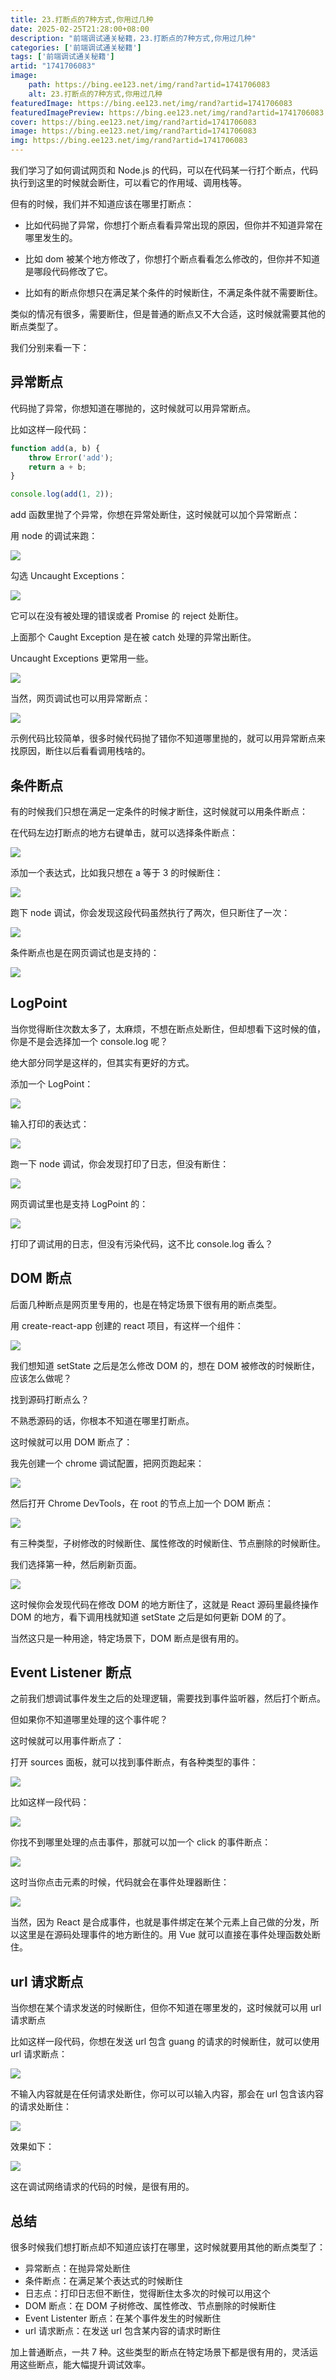 ```yaml
---
title: 23.打断点的7种方式,你用过几种
date: 2025-02-25T21:28:00+08:00
description: "前端调试通关秘籍，23.打断点的7种方式,你用过几种"
categories: ['前端调试通关秘籍']
tags: ['前端调试通关秘籍']
artid: "1741706083"
image:
    path: https://bing.ee123.net/img/rand?artid=1741706083
    alt: 23.打断点的7种方式,你用过几种
featuredImage: https://bing.ee123.net/img/rand?artid=1741706083
featuredImagePreview: https://bing.ee123.net/img/rand?artid=1741706083
cover: https://bing.ee123.net/img/rand?artid=1741706083
image: https://bing.ee123.net/img/rand?artid=1741706083
img: https://bing.ee123.net/img/rand?artid=1741706083
---
```


我们学习了如何调试网页和 Node.js 的代码，可以在代码某一行打个断点，代码执行到这里的时候就会断住，可以看它的作用域、调用栈等。

但有的时候，我们并不知道应该在哪里打断点：

- 比如代码抛了异常，你想打个断点看看异常出现的原因，但你并不知道异常在哪里发生的。

- 比如 dom 被某个地方修改了，你想打个断点看看怎么修改的，但你并不知道是哪段代码修改了它。

- 比如有的断点你想只在满足某个条件的时候断住，不满足条件就不需要断住。

类似的情况有很多，需要断住，但是普通的断点又不大合适，这时候就需要其他的断点类型了。

我们分别来看一下：

## 异常断点

代码抛了异常，你想知道在哪抛的，这时候就可以用异常断点。

比如这样一段代码：

```javascript
function add(a, b) {
    throw Error('add');
    return a + b;    
}

console.log(add(1, 2));
```

add 函数里抛了个异常，你想在异常处断住，这时候就可以加个异常断点：

用 node 的调试来跑：

![](https://p9-juejin.byteimg.com/tos-cn-i-k3u1fbpfcp/c8683ffbe6f44f19adcf8bb3d0f90af9~tplv-k3u1fbpfcp-watermark.image?)

勾选 Uncaught Exceptions：

![](https://p3-juejin.byteimg.com/tos-cn-i-k3u1fbpfcp/6f72fa3202574c5b9a483535c6872fdc~tplv-k3u1fbpfcp-watermark.image?)

它可以在没有被处理的错误或者 Promise 的 reject 处断住。

上面那个 Caught Exception 是在被 catch 处理的异常出断住。

Uncaught Exceptions 更常用一些。

![](https://p6-juejin.byteimg.com/tos-cn-i-k3u1fbpfcp/3fc9c90c25194163b843b538f0566f6b~tplv-k3u1fbpfcp-watermark.image?)

当然，网页调试也可以用异常断点：

![](https://p3-juejin.byteimg.com/tos-cn-i-k3u1fbpfcp/fc836d89c26748a08a4a2a6ac018f6fe~tplv-k3u1fbpfcp-watermark.image?)

示例代码比较简单，很多时候代码抛了错你不知道哪里抛的，就可以用异常断点来找原因，断住以后看看调用栈啥的。

## 条件断点

有的时候我们只想在满足一定条件的时候才断住，这时候就可以用条件断点：

在代码左边打断点的地方右键单击，就可以选择条件断点：

![](https://p3-juejin.byteimg.com/tos-cn-i-k3u1fbpfcp/9d99b79402a9463fb83a38213822d0d2~tplv-k3u1fbpfcp-watermark.image?)

添加一个表达式，比如我只想在 a 等于 3 的时候断住：

![](https://p1-juejin.byteimg.com/tos-cn-i-k3u1fbpfcp/e41878c5b2a24f579ab1f2b9646d3092~tplv-k3u1fbpfcp-watermark.image?)

跑下 node 调试，你会发现这段代码虽然执行了两次，但只断住了一次：

![](https://p6-juejin.byteimg.com/tos-cn-i-k3u1fbpfcp/a7335aa1df8144f2ae7fed3c7c672a26~tplv-k3u1fbpfcp-watermark.image?)

条件断点也是在网页调试也是支持的：

![](https://p9-juejin.byteimg.com/tos-cn-i-k3u1fbpfcp/741788a96376473ba4e232f2957c4d63~tplv-k3u1fbpfcp-watermark.image?)

## LogPoint

当你觉得断住次数太多了，太麻烦，不想在断点处断住，但却想看下这时候的值，你是不是会选择加一个 console.log 呢？

绝大部分同学是这样的，但其实有更好的方式。

添加一个 LogPoint：

![](https://p1-juejin.byteimg.com/tos-cn-i-k3u1fbpfcp/a5c443ce6a644a74a61d666b28ef69e0~tplv-k3u1fbpfcp-watermark.image?)

输入打印的表达式：

![](https://p1-juejin.byteimg.com/tos-cn-i-k3u1fbpfcp/4a013180246d4e3cb5afcc06d5d461ac~tplv-k3u1fbpfcp-watermark.image?)

跑一下 node 调试，你会发现打印了日志，但没有断住：

![](https://p3-juejin.byteimg.com/tos-cn-i-k3u1fbpfcp/ce0db5c4ee6d4cf5986e0dc76e0a7fa0~tplv-k3u1fbpfcp-watermark.image?)

网页调试里也是支持 LogPoint 的：

![](https://p1-juejin.byteimg.com/tos-cn-i-k3u1fbpfcp/c8861fd465684ad49b2ceffd7221162c~tplv-k3u1fbpfcp-watermark.image?)

打印了调试用的日志，但没有污染代码，这不比 console.log 香么？

## DOM 断点

后面几种断点是网页里专用的，也是在特定场景下很有用的断点类型。

用 create-react-app 创建的 react 项目，有这样一个组件：

![](https://p9-juejin.byteimg.com/tos-cn-i-k3u1fbpfcp/eb9b965145844cdabbe146744a8261a0~tplv-k3u1fbpfcp-watermark.image?)

我们想知道 setState 之后是怎么修改 DOM 的，想在 DOM 被修改的时候断住，应该怎么做呢？

找到源码打断点么？

不熟悉源码的话，你根本不知道在哪里打断点。

这时候就可以用 DOM 断点了：

我先创建一个 chrome 调试配置，把网页跑起来：

![](https://p3-juejin.byteimg.com/tos-cn-i-k3u1fbpfcp/706e049afcd540deab8751633b5f2e44~tplv-k3u1fbpfcp-watermark.image?)

然后打开 Chrome DevTools，在 root 的节点上加一个 DOM 断点：

![](https://p6-juejin.byteimg.com/tos-cn-i-k3u1fbpfcp/d02641be13dc4182bec26940e7083b40~tplv-k3u1fbpfcp-watermark.image?)

有三种类型，子树修改的时候断住、属性修改的时候断住、节点删除的时候断住。

我们选择第一种，然后刷新页面。

![](https://p9-juejin.byteimg.com/tos-cn-i-k3u1fbpfcp/35604b25ac0545e7bf8e8438e772c2dc~tplv-k3u1fbpfcp-watermark.image?)

这时候你会发现代码在修改 DOM 的地方断住了，这就是 React 源码里最终操作 DOM 的地方，看下调用栈就知道 setState 之后是如何更新 DOM 的了。

当然这只是一种用途，特定场景下，DOM 断点是很有用的。

## Event Listener 断点

之前我们想调试事件发生之后的处理逻辑，需要找到事件监听器，然后打个断点。

但如果你不知道哪里处理的这个事件呢？

这时候就可以用事件断点了：

打开 sources 面板，就可以找到事件断点，有各种类型的事件：

![](https://p6-juejin.byteimg.com/tos-cn-i-k3u1fbpfcp/3422e08a12f74654a40c1e3db0e6d3dd~tplv-k3u1fbpfcp-watermark.image?)

比如这样一段代码：

![](https://p9-juejin.byteimg.com/tos-cn-i-k3u1fbpfcp/c9472039a9664d6abfb6b6a140e10a67~tplv-k3u1fbpfcp-watermark.image?)

你找不到哪里处理的点击事件，那就可以加一个 click 的事件断点：

![](https://p3-juejin.byteimg.com/tos-cn-i-k3u1fbpfcp/a74da79c0ffa429aa3cc55b05a9b7afc~tplv-k3u1fbpfcp-watermark.image?)

这时当你点击元素的时候，代码就会在事件处理器断住：

![](https://p9-juejin.byteimg.com/tos-cn-i-k3u1fbpfcp/8b9d449f851e4292b0e09a262d936110~tplv-k3u1fbpfcp-watermark.image?)

当然，因为 React 是合成事件，也就是事件绑定在某个元素上自己做的分发，所以这里是在源码处理事件的地方断住的。用 Vue 就可以直接在事件处理函数处断住。

## url 请求断点

当你想在某个请求发送的时候断住，但你不知道在哪里发的，这时候就可以用 url 请求断点

比如这样一段代码，你想在发送 url 包含 guang 的请求的时候断住，就可以使用 url 请求断点：

![](https://p3-juejin.byteimg.com/tos-cn-i-k3u1fbpfcp/db9706d66f944d8bb9c486a05beee7c8~tplv-k3u1fbpfcp-watermark.image?)

不输入内容就是在任何请求处断住，你可以可以输入内容，那会在 url 包含该内容的请求处断住：

![](https://p6-juejin.byteimg.com/tos-cn-i-k3u1fbpfcp/6e26b365d03849a6bb8cf8eba048009b~tplv-k3u1fbpfcp-watermark.image?)

效果如下：

![](https://p3-juejin.byteimg.com/tos-cn-i-k3u1fbpfcp/55fb794464234c2a878c015b499a16af~tplv-k3u1fbpfcp-watermark.image?)

这在调试网络请求的代码的时候，是很有用的。

## 总结

很多时候我们想打断点却不知道应该打在哪里，这时候就要用其他的断点类型了：

- 异常断点：在抛异常处断住
- 条件断点：在满足某个表达式的时候断住
- 日志点：打印日志但不断住，觉得断住太多次的时候可以用这个
- DOM 断点：在 DOM 子树修改、属性修改、节点删除的时候断住
- Event Listenter 断点：在某个事件发生的时候断住
- url 请求断点：在发送 url 包含某内容的请求时断住

加上普通断点，一共 7 种。这些类型的断点在特定场景下都是很有用的，灵活运用这些断点，能大幅提升调试效率。
